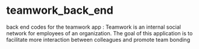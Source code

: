 # teamwork_back_end
back end codes for the teamwork app : Teamwork is an ​internal social network for employees of an organization. The goal of this application is to facilitate more interaction between colleagues and promote team bonding
